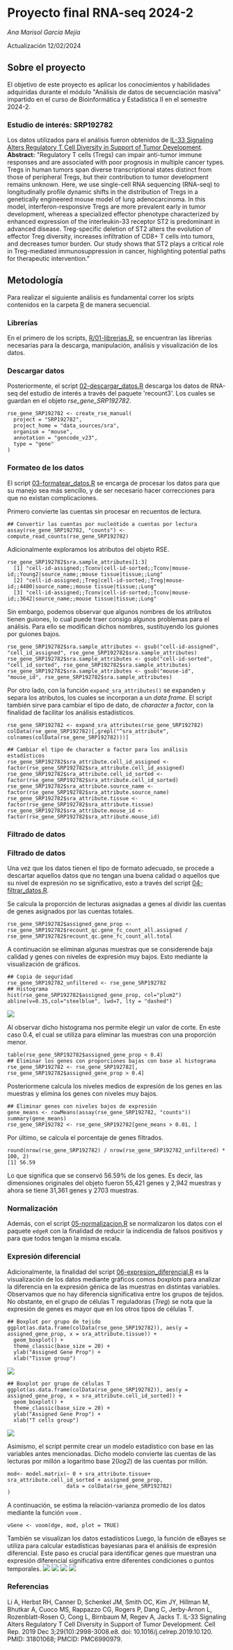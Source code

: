 # Proyecto final RNA-seq 2024-2
_Ana Marisol García Mejía_

Actualización 12/02/2024
## Sobre el proyecto
El objetivo de este proyecto es aplicar los conocimientos y habilidades adquiridas durante el módulo "Análisis de datos de secuenciación masiva"
impartido en el curso de Bioinformática y Estadística II en el semestre 2024-2. 
### Estudio de interés: SRP192782
Los datos utilizados para el análisis fueron obtenidos de [IL-33 Signaling Alters Regulatory T Cell Diversity in Support of Tumor Development](https://www.ncbi.nlm.nih.gov/pmc/articles/PMC6990979/).
**Abstract:** 
"Regulatory T cells (Tregs) can impair anti-tumor immune responses and are associated with poor prognosis in multiple cancer types. 
Tregs in human tumors span diverse transcriptional states distinct from those of peripheral Tregs, but their contribution to tumor
development remains unknown. Here, we use single-cell RNA sequencing (RNA-seq) to longitudinally profile dynamic shifts in the 
distribution of Tregs in a genetically engineered mouse model of lung adenocarcinoma. In this model, interferon-responsive Tregs
are more prevalent early in tumor development, whereas a specialized effector phenotype characterized by enhanced expression of 
the interleukin-33 receptor ST2 is predominant in advanced disease. Treg-specific deletion of ST2 alters the evolution of effector
Treg diversity, increases infiltration of CD8+ T cells into tumors, and decreases tumor burden. Our study shows that ST2 plays a 
critical role in Treg-mediated immunosuppression in cancer, highlighting potential paths for therapeutic intervention."
## Metodología 
Para realizar el siguiente análisis es fundamental correr los sripts contenidos en la carpeta [R](https://github.com/anagarme/ProyectoFinal_RNAseq_2024/tree/01f15f3fa0ef73dc2723b17332ab8acb0410caea/R) de manera secuencial.
### Librerías
En el primero de los scripts, [R/01-librerias.R](https://github.com/anagarme/ProyectoFinal_RNAseq_2024/blob/01f15f3fa0ef73dc2723b17332ab8acb0410caea/R/01-librerias.R), se encuentran las librerías necesarias para la descarga, manipulación, análisis y visualización de los datos.
### Descargar datos
Posteriormente, el script [02-descargar_datos.R](https://github.com/anagarme/ProyectoFinal_RNAseq_2024/blob/01f15f3fa0ef73dc2723b17332ab8acb0410caea/R/02-descargar_datos.R) descarga los datos de RNA-seq del estudio
de interés a través del paquete 'recount3'. Los cuales se guardan en el objeto _rse_gene_SRP192782_. 
```
rse_gene_SRP192782 <- create_rse_manual(
  project = "SRP192782",
  project_home = "data_sources/sra",
  organism = "mouse",
  annotation = "gencode_v23",
  type = "gene"
)
```
### Formateo de los datos
El script [03-formatear_datos.R](https://github.com/anagarme/ProyectoFinal_RNAseq_2024/blob/01f15f3fa0ef73dc2723b17332ab8acb0410caea/R/03-formatear_datos.R) se encarga de procesar los datos
para que su manejo sea más sencillo, y de ser necesario hacer correcciones para que no existan complicaciones.

Primero convierte las cuentas sin procesar en recuentos de lectura.
```
## Convertir las cuentas por nucleótido a cuentas por lectura
assay(rse_gene_SRP192782, "counts") <- compute_read_counts(rse_gene_SRP192782)
```
Adicionalmente exploramos los atributos del objeto RSE.
```
rse_gene_SRP192782$sra.sample_attributes[1:3]
  [1] "cell-id-assigned;;Tconv|cell-id-sorted;;Tconv|mouse-id;;Young2|source_name;;mouse tissue|tissue;;Lung"
  [2] "cell-id-assigned;;Treg|cell-id-sorted;;Treg|mouse-id;;4400|source_name;;mouse tissue|tissue;;Lung"    
  [3] "cell-id-assigned;;Tconv|cell-id-sorted;;Tconv|mouse-id;;3642|source_name;;mouse tissue|tissue;;Lung"  
```
Sin embargo, podemos observar que algunos nombres de los atributos tienen guiones, lo cual puede traer consigo algunos problemas para el análisis. Para ello se modifican dichos nombres,
sustituyendo los guiones por guiones bajos.

```
rse_gene_SRP192782$sra.sample_attributes <- gsub("cell-id-assigned", "cell_id_assigned", rse_gene_SRP192782$sra.sample_attributes)
rse_gene_SRP192782$sra.sample_attributes <- gsub("cell-id-sorted", "cell_id_sorted", rse_gene_SRP192782$sra.sample_attributes)
rse_gene_SRP192782$sra.sample_attributes <- gsub("mouse-id", "mouse_id", rse_gene_SRP192782$sra.sample_attributes)
```
Por otro lado, con la función `expand_sra_attributes()` se expanden y separa los atributos, los cuales se incorporan a un _data frame_.
El script también sirve para cambiar el tipo de dato, de _character_ a _factor_, con la finalidad de facilitar los análisis estadísticos.
```
rse_gene_SRP192782 <- expand_sra_attributes(rse_gene_SRP192782)
colData(rse_gene_SRP192782)[,grepl("^sra_attribute", colnames(colData(rse_gene_SRP192782)))]

## Cambiar el tipo de character a factor para los análisis estadísticos
rse_gene_SRP192782$sra_attribute.cell_id_assigned <- factor(rse_gene_SRP192782$sra_attribute.cell_id_assigned)
rse_gene_SRP192782$sra_attribute.cell_id_sorted <- factor(rse_gene_SRP192782$sra_attribute.cell_id_sorted)
rse_gene_SRP192782$sra_attribute.source_name <- factor(rse_gene_SRP192782$sra_attribute.source_name)
rse_gene_SRP192782$sra_attribute.tissue <- factor(rse_gene_SRP192782$sra_attribute.tissue)
rse_gene_SRP192782$sra_attribute.mouse_id <- factor(rse_gene_SRP192782$sra_attribute.mouse_id)
```
### Filtrado de datos
### Filtrado de datos
Una vez que los datos tienen el tipo de formato adecuado, se procede a descartar aquellos datos que no tengan una buena calidad o aquellos que su nivel de expresión no se significativo, 
esto a través del script [04-filtrar_datos.R](https://github.com/anagarme/ProyectoFinal_RNAseq_2024/blob/86754e6acade9922268ecfe9e494c57669c3396f/R/04-filtrar_datos.R). 

Se calcula la proporción de lecturas asignadas a genes al dividir las cuentas de genes asignados por las cuentas totales.
```
rse_gene_SRP192782$assigned_gene_prop <- rse_gene_SRP192782$recount_qc.gene_fc_count_all.assigned / rse_gene_SRP192782$recount_qc.gene_fc_count_all.total
```
A continuación se eliminan algunas muestras que se considerende baja calidad y genes con niveles de expresión muy bajos. Esto mediante la visualización de gráficos. 

```
## Copia de seguridad
rse_gene_SRP192782_unfiltered <- rse_gene_SRP192782
## Histograma
hist(rse_gene_SRP192782$assigned_gene_prop, col="plum2")
abline(v=0.35,col="steelblue", lwd=7, lty = "dashed")
```
![](plots/histogram_assigned_gene_prop.png) 


Al observar dicho histograma nos permite elegir un valor de corte. En este caso 0.4, el cual se utiliza para eliminar las muestras con una proporción menor. 
```
table(rse_gene_SRP192782$assigned_gene_prop < 0.4)
## Eliminar los genes con proporciones bajas con base al histograma
rse_gene_SRP192782 <- rse_gene_SRP192782[, rse_gene_SRP192782$assigned_gene_prop > 0.4]
```
Posteriormene calcula los niveles medios de expresión de los genes en las muestras y elimina los genes con niveles muy bajos.
```
## Eliminar genes con niveles bajos de expresión
gene_means <- rowMeans(assay(rse_gene_SRP192782, "counts"))
summary(gene_means)
rse_gene_SRP192782 <- rse_gene_SRP192782[gene_means > 0.01, ]
```

Por último, se calcula el porcentaje de genes filtrados.
```
round(nrow(rse_gene_SRP192782) / nrow(rse_gene_SRP192782_unfiltered) * 100, 2)
[1] 56.59
```
Lo que significa que se conservó 56.59% de los genes. Es decir, las dimensiones originales del objeto fueron 55,421 genes y 2,942 muestras y ahora se tiene 31,361 genes y 2703 muestras.

### Normalización
Además, con el script [05-normalizacion.R](https://github.com/anagarme/ProyectoFinal_RNAseq_2024/blob/247b79c1e9a1a96188ea51860ac5c32dab675e08/R/05-normalizacion.R) se normalizaron los datos con el paquete `edgeR` con la finalidad de reducir la indicendia de falsos positivos y para que todos tengan la misma escala.

### Expresión diferencial
Adicionalmente, la finalidad del script [06-expresion_diferencial.R](https://github.com/anagarme/ProyectoFinal_RNAseq_2024/blob/d4b71a22c8e630d6003b0350f50cdb8d467ed29d/R/06-expresion_diferencial.R) es la visualización de los datos mediante gráficos comos _boxplots_ para analizar la diferencia en la expresión génica de las muestras en distintas
variables. Observamos que no hay diferencia significativa entre los grupos de tejidos. No obstante, en el grupo de células T reguladoras (_Treg_) se nota que la expresión de genes es 
mayor que en los otros tipos de células T.
```
## Boxplot por grupo de tejido
ggplot(as.data.frame(colData(rse_gene_SRP192782)), aes(y = assigned_gene_prop, x = sra_attribute.tissue)) +
  geom_boxplot() +
  theme_classic(base_size = 20) +
  ylab("Assigned Gene Prop") +
  xlab("Tissue group")
```
![](plots/BoxplotTissue.png) 
```
## Boxplot por grupo de células T
ggplot(as.data.frame(colData(rse_gene_SRP192782)), aes(y = assigned_gene_prop, x = sra_attribute.cell_id_sorted)) +
  geom_boxplot() +
  theme_classic(base_size = 20) +
  ylab("Assigned Gene Prop") +
  xlab("T cells group")
```
![](plots/BoxplotTcells.png) 

Asimismo, el script permite crear un modelo estadístico con base en las variables antes mencionadas. Dicho modelo convierte las cuentas de las lecturas por millón a logaritmo base 2(_log2_)
de las cuentas por millón.
```
mod<- model.matrix(~ 0 + sra_attribute.tissue+ sra_attribute.cell_id_sorted + assigned_gene_prop,
                   data = colData(rse_gene_SRP192782)
)
```
A continuación, se estima la relación-varianza promedio de los datos mediante la función `voom` .
```
vGene <- voom(dge, mod, plot = TRUE)
```
También se visualizan los datos estadísticos 
Luego, la función de eBayes se utiliza para calcular estadísticas bayesianas para el análisis de expresión diferencial. Este paso es crucial para identificar genes que muestran una expresión diferencial significativa entre diferentes condiciones o puntos temporales.
![](plots/voom.png)
![](plots/tissuevoom.png)
![](plots/volcano.png)
![](plots/heatmap.png)



### Referencias 
Li A, Herbst RH, Canner D, Schenkel JM, Smith OC, Kim JY, Hillman M, Bhutkar A, Cuoco MS, Rappazzo CG, Rogers P, Dang C, Jerby-Arnon L, Rozenblatt-Rosen O, Cong L, Birnbaum M, Regev A, Jacks T. IL-33 Signaling Alters Regulatory T Cell Diversity in Support of Tumor Development. Cell Rep. 2019 Dec 3;29(10):2998-3008.e8. doi: 10.1016/j.celrep.2019.10.120. PMID: 31801068; PMCID: PMC6990979.
